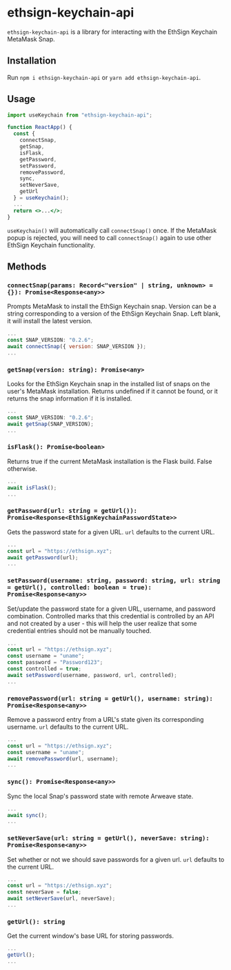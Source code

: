 # ethsign-keychain-api

`ethsign-keychain-api` is a library for interacting with the EthSign Keychain MetaMask Snap.

## Installation
Run `npm i ethsign-keychain-api` or `yarn add ethsign-keychain-api`.

## Usage
```jsx
import useKeychain from "ethsign-keychain-api";

function ReactApp() {
  const {
    connectSnap,
    getSnap,
    isFlask,
    getPassword,
    setPassword,
    removePassword,
    sync,
    setNeverSave,
    getUrl
  } = useKeychain();
  ...
  return <>...</>;
}
```
`useKeychain()` will automatically call `connectSnap()` once. If the MetaMask popup is rejected, you will need to call `connectSnap()` again to use other EthSign Keychain functionality.

## Methods
### `connectSnap(params: Record<"version" | string, unknown> = {}): Promise<Response<any>>`
Prompts MetaMask to install the EthSign Keychain snap. Version can be a string corresponding to a version of the EthSign Keychain Snap. Left blank, it will install the latest version.

```jsx
...
const SNAP_VERSION: "0.2.6";
await connectSnap({ version: SNAP_VERSION });
...
```

### `getSnap(version: string): Promise<any>`
Looks for the EthSign Keychain snap in the installed list of snaps on the user's MetaMask installation. Returns undefined if it cannot be found, or it returns the snap information if it is installed.

```jsx
...
const SNAP_VERSION: "0.2.6";
await getSnap(SNAP_VERSION);
...
```

### `isFlask(): Promise<boolean>`
Returns true if the current MetaMask installation is the Flask build. False otherwise.
  
```jsx
...
await isFlask();
...
```

### `getPassword(url: string = getUrl()): Promise<Response<EthSignKeychainPasswordState>>`
Gets the password state for a given URL. `url` defaults to the current URL.
  
```jsx
...
const url = "https://ethsign.xyz";
await getPassword(url);
...
```

### `setPassword(username: string, password: string, url: string = getUrl(), controlled: boolean = true): Promise<Response<any>>`
Set/update the password state for a given URL, username, and password combination. Controlled marks that this credential is controlled by an API and not created by a user - this will help the user realize that some credential entries should not be manually touched.

```jsx
...
const url = "https://ethsign.xyz";
const username = "uname";
const password = "Password123";
const controlled = true;
await setPassword(username, password, url, controlled);
...
```

### `removePassword(url: string = getUrl(), username: string): Promise<Response<any>>`
Remove a password entry from a URL's state given its corresponding username. `url` defaults to the current URL.

```jsx
...
const url = "https://ethsign.xyz";
const username = "uname";
await removePassword(url, username);
...
```

### `sync(): Promise<Response<any>>`
Sync the local Snap's password state with remote Arweave state.

```jsx
...
await sync();
...
```

### `setNeverSave(url: string = getUrl(), neverSave: string): Promise<Response<any>>`
Set whether or not we should save passwords for a given url. `url` defaults to the current URL.

```jsx
...
const url = "https://ethsign.xyz";
const neverSave = false;
await setNeverSave(url, neverSave);
...
```

### `getUrl(): string`
Get the current window's base URL for storing passwords.

```jsx
...
getUrl();
...
```
